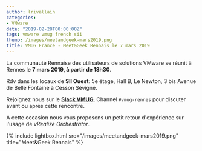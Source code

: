 ```yaml
---
author: lrivallain
categories:
- VMware
date: "2019-02-28T00:00:00Z"
tags: vmware vmug french sii
thumb: /images/meetandgeek-mars2019.png
title: VMUG France - Meet&Geek Rennais le 7 mars 2019
---
```


La communauté Rennaise des utilisateurs de solutions VMware se réunit à Rennes le **7 mars 2019, à partir de 18h30**.

Rdv dans les locaux de **SII Ouest**: 5e étage, Hall B, Le Newton, 3 bis Avenue de Belle Fontaine à Cesson Sévigné.

Rejoignez nous sur le **[Slack VMUG](https://vmugfrance.slack.com/)**, Channel `#vmug-rennes` pour discuter avant ou après cette rencontre.

A cette occasion nous vous proposons un petit retour d'expérience sur l'usage de *vRealize Orchestrator*.

{% include lightbox.html src="/images/meetandgeek-mars2019.png" title="Meet&Geek Rennais" %}